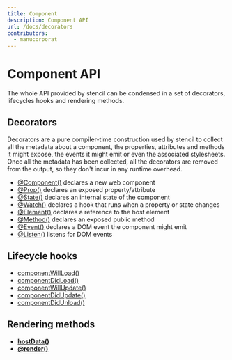 ```yaml
---
title: Component
description: Component API
url: /docs/decorators
contributors:
  - manucorporat
---
```


# Component API

The whole API provided by stencil can be condensed in a set of decorators, lifecycles hooks and rendering methods.


## Decorators

Decorators are a pure compiler-time construction used by stencil to collect all the metadata about a component, the properties, attributes and methods it might expose, the events it might emit or even the associated stylesheets.
Once all the metadata has been collected, all the decorators are removed from the output, so they don't incur in any runtime overhead.

- [@Component()](component#component-decorator) declares a new web component
- [@Prop()](properties#prop-decorator) declares an exposed property/attribute
- [@State()](state#state-decorator) declares an internal state of the component
- [@Watch()](reactive-data#watch-decorator) declares a hook that runs when a property or state changes
- [@Element()](host-element#element-decorator) declares a reference to the host element
- [@Method()](methods#method-decorator) declares an exposed public method
- [@Event()](events#event-decorator) declares a DOM event the component might emit
- [@Listen()](events#listen-decorator) listens for DOM events


## Lifecycle hooks

- [componentWillLoad()](component-lifecycle)
- [componentDidLoad()](component-lifecycle)
- [componentWillUpdate()](component-lifecycle)
- [componentDidUpdate()](component-lifecycle)
- [componentDidUnload()](component-lifecycle)


## Rendering methods

- **[hostData()](host-element#hostdata-method)**
- **[@render()](templating-jsx)**

